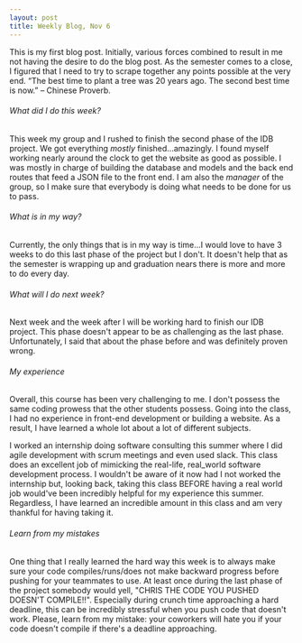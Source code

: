```yaml
---
layout: post
title: Weekly Blog, Nov 6
---
```


This is my first blog post. Initially, various forces combined to result in me not having the desire to do the blog post. As the semester comes to a close, I figured that I need to try to scrape together any points possible at the very end. “The best time to plant a tree was 20 years ago. The second best time is now.” – Chinese Proverb.

###### What did I do this week?

This week my group and I rushed to finish the second phase of the IDB project. We got everything *mostly* finished...amazingly. I found myself working nearly around the clock to get the website as good as possible. I was mostly in charge of building the database and models and the back end routes that feed a JSON file to the front end. I am also the *manager* of the group, so I make sure that everybody is doing what needs to be done for us to pass.

###### What is in my way?

Currently, the only things that is in my way is time...I would love to have 3 weeks to do this last phase of the project but I don't. It doesn't help that as the semester is wrapping up and graduation nears there is more and more to do every day. 

###### What will I do next week?

Next week and the week after I will be working hard to finish our IDB project. This phase doesn't appear to be as challenging as the last phase. Unfortunately, I said that about the phase before and was definitely proven wrong.

###### My experience

Overall, this course has been very challenging to me. I don't possess the same coding prowess that the other students possess. Going into the class, I had no experience in front-end development or building a website. As a result, I have learned a whole lot about a lot of different subjects. 

I worked an internship doing software consulting this summer where I did agile development with scrum meetings and even used slack. This class does an excellent job of mimicking the real-life, real_world software development process. I wouldn't be aware of it now had I not worked the internship but, looking back, taking this class BEFORE having a real world job would've been incredibly helpful for my experience this summer. Regardless, I have learned an incredible amount in this class and am very thankful for having taking it. 

###### Learn from my mistakes

One thing that I really learned the hard way this week is to always make sure your code compiles/runs/does not make backward progress before pushing for your teammates to use. At least once during the last phase of the project somebody would yell, "CHRIS THE CODE YOU PUSHED DOESN'T COMPILE!!". Especially during crunch time approaching a hard deadline, this can be incredibly stressful when you push code that doesn't work. Please, learn from my mistake: your coworkers will hate you if your code doesn't compile if there's a deadline approaching.
